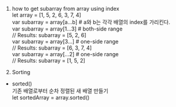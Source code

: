 1. how to get subarray from array using index  
let array = [1, 5, 2, 6, 3, 7, 4]  
var subarray = array[a...b] # a와 b는 각각 배열의 index를 가리킨다.  
var subarray = array[1...3] # both-side range  
// Results: subarray = [5, 2, 6]  
var subarray = array[3...] # one-side range  
// Results: subarray = [6, 3, 7, 4]  
var subarray = array[...2] # one-side range  
// Results: subarray = [1, 5, 2]  
  
2. Sorting  
- sorted()  
  기존 배열로부터 순차 정렬된 새 배열 만들기  
  let sortedArray = array.sorted()  